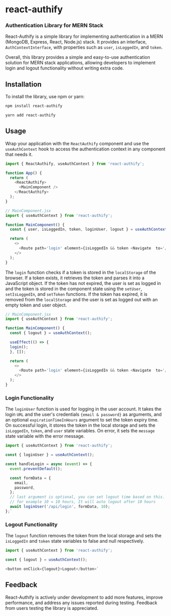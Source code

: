 # react-authify

### Authentication Library for MERN Stack

React-Authify is a simple library for implementing authentication in a MERN (MongoDB, Express, React, Node.js) stack. It provides an interface, `AuthContextInterface`, with properties such as `user`, `isLoggedIn`, and `token`.

Overall, this library provides a simple and easy-to-use authentication solution for MERN stack applications, allowing developers to implement login and logout functionality without writing extra code.

## Installation

To install the library, use npm or yarn:

```bash
npm install react-authify
```

```bash
yarn add react-authify
```

## Usage

Wrap your application with the `ReactAuthify` component and use the `useAuthContext` hook to access the authentication context in any component that needs it.

```javascript
import { ReactAuthify, useAuthContext } from 'react-authify';

function App() {
  return (
    <ReactAuthify>
      <MainComponent />
    </ReactAuthify>
  );
}

// MainComponent.jsx
import { useAuthContext } from 'react-authify';

function MainComponent() {
  const { user, isLoggedIn, token, loginUser, logout } = useAuthContext();

  return (
    <>
      <Route path='login' element={isLoggedIn && token <Navigate  to='/' /> : <Login/>} />
    </>
  );
}
```

The `login` function checks if a token is stored in the `localStorage` of the browser. If a token exists, it retrieves the token and parses it into a JavaScript object. If the token has not expired, the user is set as logged in and the token is stored in the component state using the `setUser`, `setIsLoggedIn`, and `setToken` functions. If the token has expired, it is removed from the `localStorage` and the user is set as logged out with an empty token and user object.

```javascript
// MainComponent.jsx
import { useAuthContext } from 'react-authify';

function MainComponent() {
  const { logout } = useAuthContext();

  useEffect(() => {
  login();
  }, []);

  return (
    <>
      <Route path='login' element={isLoggedIn && token <Navigate  to='/' /> : <Login/>} />
    </>
  );
}
```

### Login Functionality

The `loginUser` function is used for logging in the user account. It takes the login `URL` and the user's credentials `{email & password}` as arguments, and an optional `expirationTimeInHours` argument to set the token expiry time. On successful login, it stores the token in the local storage and sets the `isLoggedIn`, `token`, and `user` state variables. On error, it sets the `message` state variable with the error message.

```javascript
import { useAuthContext } from 'react-authify';

const { loginUser } = useAuthContext();

const handleLogin = async (event) => {
  event.preventDefault();

  const formData = {
    email,
    password,
  };
  // last argument is optional, you can set logout time based on this.
  // for example 10 = 10 hours, It will auto logout after 10 hours
  await loginUser('/api/login', formData, 10);
};`
```

### Logout Functionality

The `logout` function removes the token from the local storage and sets the `isLoggedIn` and `token` state variables to false and null respectively.

```javascript
import { useAuthContext } from 'react-authify';

const { logout } = useAuthContext();

<button onClick={logout}>Logout</button>`
```

## Feedback

React-Authify is actively under development to add more features, improve performance, and address any issues reported during testing. Feedback from users testing the library is appreciated.
